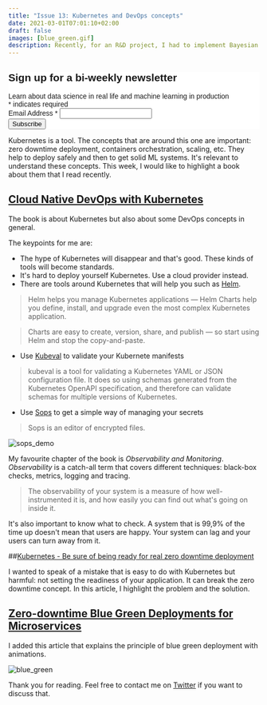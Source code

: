```yaml
---
title: "Issue 13: Kubernetes and DevOps concepts"
date: 2021-03-01T07:01:10+02:00
draft: false
images: [blue_green.gif] 
description: Recently, for an R&D project, I had to implement Bayesian AB tests. As AB tests are an important key to develop safely and surely, I decided to present to you what I've learnt so far. I focused my reasearch on the Pymc3 library.
---
```


<!-- Begin Mailchimp Signup Form -->
<link href="//cdn-images.mailchimp.com/embedcode/classic-10_7.css" rel="stylesheet" type="text/css">
<style type="text/css">
	#mc_embed_signup{background:#fff; clear:left; font:14px Helvetica,Arial,sans-serif; }
	/* Add your own Mailchimp form style overrides in your site stylesheet or in this style block.
	   We recommend moving this block and the preceding CSS link to the HEAD of your HTML file. */
</style>
<div id="mc_embed_signup">
<form action="https://github.us7.list-manage.com/subscribe/post?u=2170356f90245aa31be7ff655&amp;id=aabf54b022" method="post" id="mc-embedded-subscribe-form" name="mc-embedded-subscribe-form" class="validate" target="_blank" novalidate>
    <div id="mc_embed_signup_scroll">
	<h2>Sign up for a bi-weekly newsletter</h2>
    <div>Learn about data science in real life and machine learning in production</div>
<div class="indicates-required"><span class="asterisk">*</span> indicates required</div>
<div class="mc-field-group">
	<label for="mce-EMAIL">Email Address  <span class="asterisk">*</span>
</label>
	<input type="email" value="" name="EMAIL" class="required email" id="mce-EMAIL">
</div>
	<div id="mce-responses" class="clear">
		<div class="response" id="mce-error-response" style="display:none"></div>
		<div class="response" id="mce-success-response" style="display:none"></div>
	</div>    <!-- real people should not fill this in and expect good things - do not remove this or risk form bot signups-->
    <div style="position: absolute; left: -5000px;" aria-hidden="true"><input type="text" name="b_2170356f90245aa31be7ff655_aabf54b022" tabindex="-1" value=""></div>
    <div class="clear"><input type="submit" value="Subscribe" name="subscribe" id="mc-embedded-subscribe" class="button"></div>
    </div>
</form>
</div>

Kubernetes is a tool. The concepts that are around this one are important: zero downtime deployment, containers orchestration, scaling, etc. They help to deploy safely and then to get solid ML systems. It's relevant to understand these concepts. This week, I would like to highlight a book about them that I read recently.

## [Cloud Native DevOps with Kubernetes](https://www.oreilly.com/library/view/cloud-native-devops/9781492040750/)

The book is about Kubernetes but also about some DevOps concepts in general.

 The keypoints for me are:
 - The hype of Kubernetes will disappear and that's good. These kinds of tools will become standards.
 - It's hard to deploy yourself Kubernetes. Use a cloud provider instead.
 - There are tools around Kubernetes that will help you such as [Helm](https://helm.sh/).

 > Helm helps you manage Kubernetes applications — Helm Charts help you define, install, and upgrade even the most complex Kubernetes application.

 > Charts are easy to create, version, share, and publish — so start using Helm and stop the copy-and-paste.

 - Use [Kubeval](https://github.com/instrumenta/kubeval) to validate your Kubernete manifests
 
 > kubeval is a tool for validating a Kubernetes YAML or JSON configuration file. It does so using schemas generated from the Kubernetes OpenAPI specification, and therefore can validate schemas for multiple versions of Kubernetes.

 - Use [Sops](https://github.com/mozilla/sops) to get a simple way of managing your secrets 
 
 > Sops is an editor of encrypted files.

![sops_demo](/sops.gif)
 
 My favourite chapter of the book is *Observability and Monitoring*. *Observability* is a catch-all term that covers different techniques: black-box checks, metrics, logging and tracing.
 
 > The observability of your system is a measure of how well-instrumented it is, and how easily you can find out what's going on inside it.

It's also important to know what to check. A system that is 99,9% of the time up doesn't mean that users are happy. Your system can lag and your users can turn away from it.

##[Kubernetes - Be sure of being ready for real zero downtime deployment](https://medium.com/ni-tech-talk/optimizing-revenue-with-bayesian-a-b-testing-5068e8ac41ea)

I wanted to speak of a mistake that is easy to do with Kubernetes but harmful: not setting the readiness of your application. It can break the zero downtime concept. In this article, I highlight the problem and the solution.

## [Zero-downtime Blue Green Deployments for Microservices](https://medium.com/@dantwining_26268/zero-downtime-blue-green-deployments-for-microservices-7896558623b2)

I added this article that explains the principle of blue green deployment with animations.

![blue_green](/blue_green.gif)

Thank you for reading. Feel free to contact me on [Twitter](https://twitter.com/saby_nastasia) if you want to discuss that.
